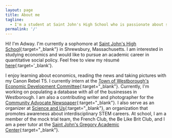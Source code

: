 ```yaml
---
layout: page
title: About me
tagline:
  - I'm a student at Saint John's High School who is passionate about seeing the world through the lens of data.
permalink: '/'
---
```


Hi! I'm Adway. I'm currently a sophomore at [Saint John's High School](http://www.stjohnshigh.org/){:target="\_blank"} in Shrewsbury, Massachusetts. I am interested in studying economics and would like to pursue an academic career in quantitative social policy. Feel free to view my résumé [here](/assets/files/resume.pdf){:target='\_blank'}.

I enjoy learning about economics, reading the news and taking pictures with my Canon Rebel T5. I currently intern at the [Town of Westborough's Economic Development Committee](http://edc.town.westborough.ma.us){:target="\_blank"}. Currently, I'm working on populating a database with all of the businesses in Westborough. I am also a contributing writer and photographer for the [Community Advocate Newspaper](https://communityadvocate.com){:target="\_blank"}. I also serve as an organizer at [Science and Us](https://scienceandus.org){:target="\_blank"}, an organization that promotes awareness about interdisciplinary STEM careers. At school, I am a member of the mock trial team, the French Club, the Be Like Brit Club, and I am a peer tutor at the [Saint John's Gregory Academic Center](https://www.stjohnshigh.org/page/academics/gregory-academic-center){:target="\_blank"}.
